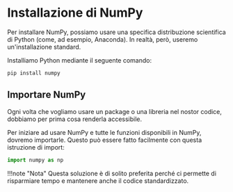 # Installazione di NumPy

Per installare NumPy, possiamo usare una specifica distribuzione scientifica di Python (come, ad esempio, Anaconda). In realtà, però, useremo un'installazione standard.

Installiamo Python mediante il seguente comando:

```sh
pip install numpy
```

## Importare NumPy

Ogni volta che vogliamo usare un package o una libreria nel nostor codice, dobbiamo per prima cosa renderla accessibile.

Per iniziare ad usare NumPy e tutte le funzioni disponibili in NumPy, dovremo importarle. Questo può essere fatto facilmente con questa istruzione di import:

```py
import numpy as np
```

!!!note "Nota"
    Questa soluzione è di solito preferita perché ci permette di risparmiare tempo e mantenere anche il codice standardizzato.


